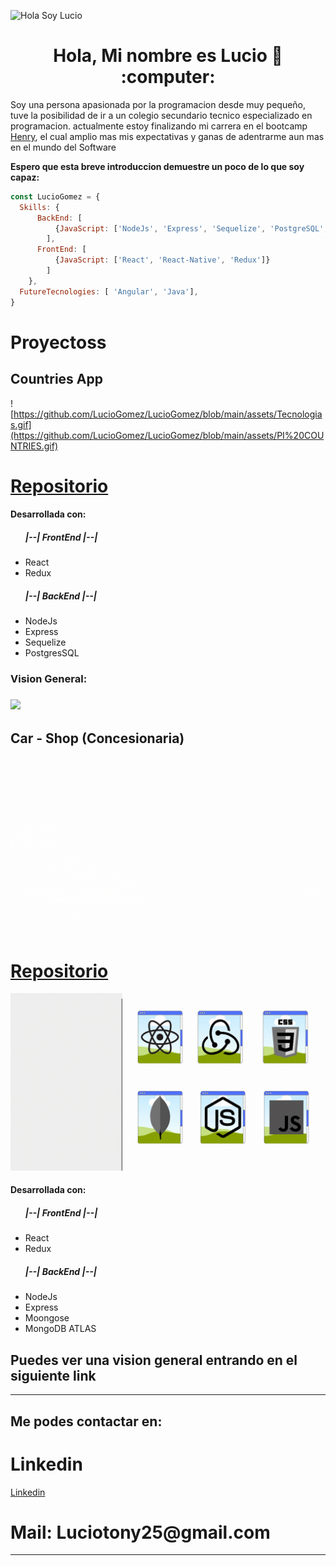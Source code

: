 ![Hola Soy Lucio](https://github.com/LucioGomez/LucioGomez/blob/main/assets/LucioGomez%20.gif)

<h1 align="center"> Hola, Mi nombre es Lucio 👋 :computer: </h1>

<div>
  <p>
    Soy una persona apasionada por la programacion desde muy pequeño, tuve la posibilidad de ir a un colegio secundario tecnico especializado en 
    programacion.
    actualmente estoy finalizando mi carrera en el bootcamp <a href="https://www.soyhenry.com/">Henry</a>, el cual amplio mas mis expectativas y ganas
    de adentrarme aun mas en el mundo del Software
  </p>
  <strong> Espero que esta breve introduccion demuestre un poco de lo que soy capaz: </strong>
</div>

```js
const LucioGomez = {
  Skills: {
      BackEnd: [
          {JavaScript: ['NodeJs', 'Express', 'Sequelize', 'PostgreSQL', 'TypeScript', 'MogoDB', 'Mongoose']},
        ],
      FrontEnd: [
          {JavaScript: ['React', 'React-Native', 'Redux']}
        ]
    },
  FutureTecnologies: [ 'Angular', 'Java'],
}
```


<div> 
  <h1>Proyectoss</h1>
<h2> Countries App  </h2>

  
![https://github.com/LucioGomez/LucioGomez/blob/main/assets/Tecnologias.gif](https://github.com/LucioGomez/LucioGomez/blob/main/assets/PI%20COUNTRIES.gif)
   <br>
  <h1><a href="https://github.com/LucioGomez/-PI-COUNTRIES-FT15a">Repositorio</a></h1>
  
<h4> Desarrollada con: </h4>
<ul>
  <h5>|--| FrontEnd |--|</h5>
    <li>React</li>
    <li>Redux</li>
  <h5>|--| BackEnd |--|</h5>
    <li>NodeJs</li>
    <li>Express</li>
    <li>Sequelize</li>
    <li>PostgresSQL</li>
</ul>

<h3>Vision General:<h3>
  
![](https://github.com/LucioGomez/LucioGomez/blob/main/assets/countries/presentacion.gif)
  
</div>
  
  <div>
    <h2> Car - Shop (Concesionaria) </h2>

  
![](https://github.com/LucioGomez/LucioGomez/blob/main/assets/presentacon.gif)
   <br>
  <h1><a href="https://github.com/LucioGomez/Proyecto-Final">Repositorio</a></h1>
   
![](https://github.com/LucioGomez/LucioGomez/blob/main/assets/Tecnologias.gif)

<h4> Desarrollada con: </h4>
<ul>
  <h5>|--| FrontEnd |--|</h5>
    <li>React</li>
    <li>Redux</li>
  <h5>|--| BackEnd |--|</h5>
    <li>NodeJs</li>
    <li>Express</li>
    <li>Moongose</li>
    <li>MongoDB ATLAS</li>
</ul> 
    <div>
      <h2 href="https://youtu.be/UvXPceB7RCM">Puedes ver una vision general entrando en el siguiente link</h2>
    </div>
</div>
  
  <div>
 
  <hr/>

<h2> Me podes contactar en: </h2>

<p>
      <h1>Linkedin</h1>
      <a href="https://www.linkedin.com/in/lucio-gomez/">Linkedin
    </a>
    <a >
       <h1>Mail: Luciotony25@gmail.com</h1>
    </a>

<p/>

<hr/>

  </div>
&nbsp;&nbsp;
